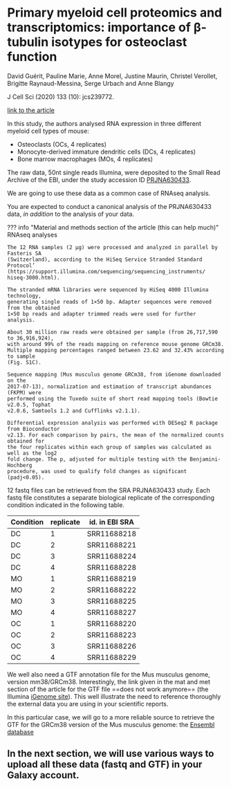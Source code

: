 # Primary myeloid cell proteomics and transcriptomics: importance of β-tubulin isotypes for osteoclast function
David Guérit, Pauline Marie, Anne Morel, Justine Maurin, Christel Verollet, Brigitte
Raynaud-Messina, Serge Urbach and Anne Blangy 

J Cell Sci (2020) 133 (10): jcs239772.

[link to the article](https://doi.org/10.1242/jcs.239772)

In this study, the authors analysed RNA expression in three different myeloid cell types
of mouse:

- Osteoclasts (OCs, 4 replicates)
- Monocyte-derived immature dendritic cells (DCs, 4 replicates)
- Bone marrow macrophages (MOs, 4 replicates) 

The raw data, 50nt single reads Illumina, were deposited to the Small Read Archive of the
EBI, under the study accession ID
[PRJNA630433](https://www.ebi.ac.uk/ena/browser/view/PRJNA630433).

We are going to use these data as a common case of RNAseq analysis.

You are expected to conduct a canonical analysis of the PRJNA630433 data, _in addition_ to
the analysis of your data.

??? info "Material and methods section of the article (this can help much)"
    RNAseq analyses
    
    The 12 RNA samples (2 μg) were processed and analyzed in parallel by Fasteris SA
    (Switzerland), according to the HiSeq Service Stranded Standard Protocol’
    (https://support.illumina.com/sequencing/sequencing_instruments/ hiseq-3000.html).
    
    The stranded mRNA libraries were sequenced by HiSeq 4000 Illumina technology,
    generating single reads of 1×50 bp. Adapter sequences were removed from the obtained
    1×50 bp reads and adapter trimmed reads were used for further analysis.
    
    About 30 million raw reads were obtained per sample (from 26,717,590 to 36,916,924),
    with around 99% of the reads mapping on reference mouse genome GRCm38.
    Multiple mapping percentages ranged between 23.62 and 32.43% according to sample
    (Fig. S1C).
    
    Sequence mapping (Mus musculus genome GRCm38, from iGenome downloaded on the
    2017-07-13), normalization and estimation of transcript abundances (FKPM) were
    performed using the Tuxedo suite of short read mapping tools (Bowtie v2.0.5, Tophat
    v2.0.6, Samtools 1.2 and Cufflinks v2.1.1).
    
    Differential expression analysis was performed with DESeq2 R package from Bioconductor
    v2.13. For each comparison by pairs, the mean of the normalized counts obtained for
    the four replicates within each group of samples was calculated as well as the log2
    fold change. The p, adjusted for multiple testing with the Benjamini-Hochberg
    procedure, was used to qualify fold changes as significant (padj<0.05).

12 fastq files can be retrieved from the SRA PRJNA630433 study.
Each fastq file constitutes a separate biological replicate of the corresponding condition
indicated in the following table.

| Condition                |replicate| id. in EBI SRA|
|--------------------------|---------|---------------|
|DC                        |1        |SRR11688218    |
|DC                        |2        |SRR11688221    |
|DC                        |3        |SRR11688224    |
|DC                        |4        |SRR11688228    |
|MO                        |1        |SRR11688219    |
|MO                        |2        |SRR11688222    |
|MO                        |3        |SRR11688225    |
|MO                        |4        |SRR11688227    |
|OC                        |1        |SRR11688220    |
|OC                        |2        |SRR11688223    |
|OC                        |3        |SRR11688226    |
|OC                        |4        |SRR11688229    |

We well also need a GTF annotation file for the Mus musculus genome, version mm38/GRCm38.
Interestingly, the link given in the mat and met section of the article for the GTF file
==does not work anymore== (the Illumina
[iGenome site](https://support.illumina.com/sequencing/sequencing_software/igenome.html)).
This well illustrate the need to reference thoroughly the external
data you are using in your scientific reports.

In this particular case, we will go to a more reliable source to retrieve the GTF for the
GRCm38 version of the Mus musculus genome: the
[Ensembl database](https://www.ensembl.org/Mus_musculus/Info/Index)

In the next section, we will use various ways to upload all these data (fastq and GTF) in
your Galaxy account.
----
